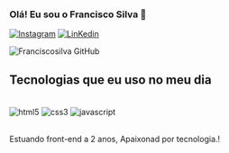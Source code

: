 ### Olá! Eu sou o Francisco Silva 👋

[![Instagram](https://img.shields.io/badge/Instagram-E4405F?style=for-the-badge&logo=instagram&logoColor=white)](https://www.instagram.com/raheem_corleone/)
[![LinKedin](https://img.shields.io/badge/LinkedIn-0077B5?style=for-the-badge&logo=linkedin&logoColor=white)](www.linkedin.com/in/francisco-oliveira2004)

![Franciscosilva  GitHub](https://github-readme-stats.vercel.app/api?username=francisco&show_icons=true&theme=drakula)

## Tecnologias que eu uso no meu dia

<div style="display_block"><br/>
  <img align="center" alt="html5" src="https://img.shields.io/badge/HTML-239120?style=for-the-badge&logo=html5&logoColor=white" />
  <img align="center" alt="css3" src="https://img.shields.io/badge/CSS3-1572B6?style=for-the-badge&logo=css3&logoColor=white"  />
  <img align="center" alt="javascript" src="https://img.shields.io/badge/JavaScript-F7DF1E?style=for-the-badge&logo=javascript&logoColor=black"  />
</div><br/>

Estuando front-end a 2 anos, Apaixonad por tecnologia.!
